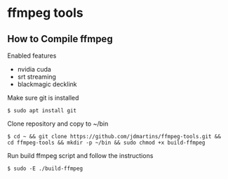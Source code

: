 # ffmpeg tools

## How to Compile ffmpeg

Enabled features
* nvidia cuda 
* srt streaming
* blackmagic decklink

Make sure git is installed

`$ sudo apt install git`

Clone repository and copy to ~/bin

`$ cd ~ && git clone https://github.com/jdmartins/ffmpeg-tools.git && cd ffmpeg-tools && mkdir -p ~/bin && sudo chmod +x build-ffmpeg`

Run build ffmpeg script and follow the instructions

`$ sudo -E ./build-ffmpeg`